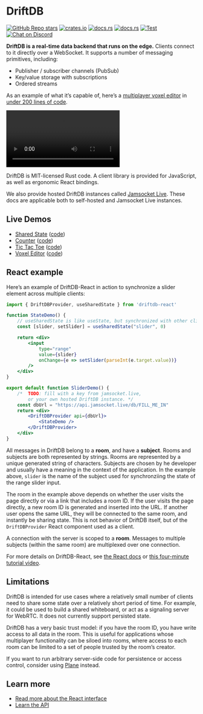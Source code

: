 # DriftDB

[![GitHub Repo stars](https://img.shields.io/github/stars/drifting-in-space/driftdb?style=social)](https://github.com/drifting-in-space/driftdb)
[![crates.io](https://img.shields.io/crates/v/driftdb.svg)](https://crates.io/crates/driftdb)
[![docs.rs](https://img.shields.io/badge/rust-docs-brightgreen)](https://docs.rs/driftdb/)
[![docs.rs](https://img.shields.io/badge/client-docs-brightgreen)](https://driftdb.com/)
[![Test](https://github.com/drifting-in-space/driftdb/actions/workflows/test.yml/badge.svg)](https://github.com/drifting-in-space/driftdb/actions/workflows/test.yml)
[![Chat on Discord](https://img.shields.io/static/v1?label=chat&message=discord&color=404eed)](https://discord.gg/N5sEpsuhh9)

**DriftDB is a real-time data backend that runs on the edge.** Clients connect to it directly over a WebSocket. It supports a number of messaging primitives, including:

- Publisher / subscriber channels (PubSub)
- Key/value storage with subscriptions
- Ordered streams

As an example of what it’s capable of, here’s a [multiplayer voxel editor](https://demos.driftdb.com/voxel) in [under 200 lines of code](https://github.com/drifting-in-space/driftdb/blob/main/js-pkg/demos/src/pages/voxel.tsx).

<div style={{display: "flex", flexDirection: "row", justifyContent: "center", margin: 25}}>
<video controls autoplay style={{maxWidth: "100%"}}>
  <source src="/driftdb-voxel.webm" type="video/webm" />
  <source src="/driftdb-voxel.mp4" type="video/mp4" />
</video>
</div>

DriftDB is MIT-licensed Rust code. A client library is provided for JavaScript, as well as ergonomic React bindings.

We also provide hosted DriftDB instances called <a href="https://jamsocket.live">Jamsocket Live</a>. These docs are applicable both to self-hosted and Jamsocket Live instances.

## Live Demos

- [Shared State](https://demos.driftdb.com/state) ([code](https://github.com/drifting-in-space/driftdb/blob/main/js-pkg/demos/src/pages/shared-canvas.tsx))
- [Counter](https://demos.driftdb.com/counter) ([code](https://github.com/drifting-in-space/driftdb/blob/main/js-pkg/demos/src/pages/counter.tsx))
- [Tic Tac Toe](https://demos.driftdb.com/tictactoe) ([code](https://github.com/drifting-in-space/driftdb/blob/main/js-pkg/demos/src/pages/tictactoe.tsx))
- [Voxel Editor](https://demos.driftdb.com/voxel) ([code](https://github.com/drifting-in-space/driftdb/blob/main/js-pkg/demos/src/pages/voxel.tsx))

## React example

Here’s an example of DriftDB-React in action to synchronize a slider element across multiple clients:

```jsx
import { DriftDBProvider, useSharedState } from 'driftdb-react'

function StateDemo() {
    // useSharedState is like useState, but synchronized with other clients.
    const [slider, setSlider] = useSharedState("slider", 0)

    return <div>
        <input
            type="range"
            value={slider}
            onChange={e => setSlider(parseInt(e.target.value))}
        />
    </div>
}

export default function SliderDemo() {
    /*  TODO: fill with a key from jamsocket.live,
        or your own hosted DriftDB instance. */
    const dbUrl = "https://api.jamsocket.live/db/FILL_ME_IN"
    return <div>
        <DriftDBProvider api={dbUrl}>
            <StateDemo />
        </DriftDBProvider>
    </div>
}
```

All messages in DriftDB belong to a **room**, and have a **subject**. Rooms and subjects are both represented by strings. Rooms are represented by a unique generated string of characters. Subjects are chosen by he developer and usually have a meaning in the context of the application. In the example above, `slider` is the name of the subject used for synchronziing the state of the range slider input.

The room in the example above depends on whether the user visits the page directly or via a link that includes a room ID. If the user visits the page directly, a new room ID is generated and inserted into the URL. If another user opens the same URL, they will be connected to the same room, and instantly be sharing state. This is not behavior of DriftDB itself, but of the `DriftDBProvider` React component used as a client.

A connection with the server is scoped to a **room**. Messages to multiple subjects (within the same room) are multiplexed over one connection.

For more details on DriftDB-React, see [the React docs](/docs/react) or [this four-minute tutorial video](https://www.youtube.com/watch?v=ktb6HUZlyJs).

## Limitations

DriftDB is intended for use cases where a relatively small number of clients need to share some state over a relatively short period of time. For example, it could be used to build a shared whiteboard, or act as a signaling server for WebRTC. It does not currently support persisted state.

DriftDB has a very basic trust model: if you have the room ID, you have write access to all data in the room. This is useful for applications whose multiplayer functionality can be siloed into rooms, where access to each room can be limited to a set of people trusted by the room’s creator.

If you want to run arbitrary server-side code for persistence or access control, consider using [Plane](https://plane.dev/) instead.

## Learn more

- [Read more about the React interface](/docs/react)
- [Learn the API](/docs/api)

